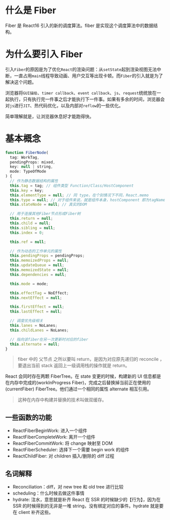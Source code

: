 # 什么是 Fiber

Fiber 是 React16 引入的新的调度算法。fiber 是实现这个调度算法中的数据结构。

# 为什么要引入 Fiber

引入`Fiber`的原因是为了优化`React`的渲染问题：从`setState`起到渲染视图无法中断，一直占用`main`线程导致动画、用户交互等出现卡顿。而`Fiber`的引入就是为了解决这个问题。

浏览器将`GUI描绘`、`timer callback`、`event callback`、`js`、`request`统统放在一起执行，只有执行完一件事之后才能执行下一件事。如果有多余的时间，浏览器会对`js`进行`JIT`、热代码优化，以及内部对`reflow`的一些优化。

简单理解就是，让浏览器休息好才能跑得快。

# 基本概念

```js
function FiberNode(
  tag: WorkTag,
  pendingProps: mixed,
  key: null | string,
  mode: TypeOfMode
) {
  // 作为静态数据结构的属性
  this.tag = tag; // 组件类型 Function/Class/HostComponent
  this.key = key;
  this.elementType = null; // 同 type，在个别情况下不同，React.memo
  this.type = null; // 对于组件来说，就是组件本身，hostComponent 即为tagName
  this.stateNode = null; // 真实的DOM

  // 用于连接其他Fiber节点形成Fiber树
  this.return = null;
  this.child = null;
  this.sibling = null;
  this.index = 0;

  this.ref = null;

  // 作为动态的工作单元的属性
  this.pendingProps = pendingProps;
  this.memoizedProps = null;
  this.updateQueue = null;
  this.memoizedState = null;
  this.dependencies = null;

  this.mode = mode;

  this.effectTag = NoEffect;
  this.nextEffect = null;

  this.firstEffect = null;
  this.lastEffect = null;

  // 调度优先级相关
  this.lanes = NoLanes;
  this.childLanes = NoLanes;

  // 指向该fiber在另一次更新时对应的fiber
  this.alternate = null;
}
```

> fiber 中的 父节点 之所以要叫 return，是因为对应原先递归的 reconcile ，要退出当前 stack 返回上一级调用栈的操作就是 return。

React 会同时存在两颗 FiberTree。在 state 变更的时候，构建新的 UI 信息都是在内存中完成的(workInProgress Fiber)，完成之后替换掉当前正在使用的(currentFiber) FiberTree。他们通过一个相同的属性 alternate 相互引用。

> 这种在内存中构建并替换的技术叫做双缓存。

## 一些函数的功能

- ReactFiberBeginWork: 进入一个组件
- ReactFiberCompleteWork: 离开一个组件
- ReactFiberCommitWork: 将 change 映射至 DOM
- ReactFiberScheduler: 选择下一个需要 begin work 的组件
- ReactChildFiber: 对 children 插入/删除的 diff 过程

## 名词解释

- Reconciliation：diff，对 new tree 和 old tree 进行比较
- scheduling：什么时候去做这件事情
- hydrate: 注水，意思就是补齐 React 在 SSR 的时候缺少的【行为】，因为在 SSR 的时候得到的无非是一堆 string，没有绑定对应的事件。hydrate 就是要在 client 补齐这些。

